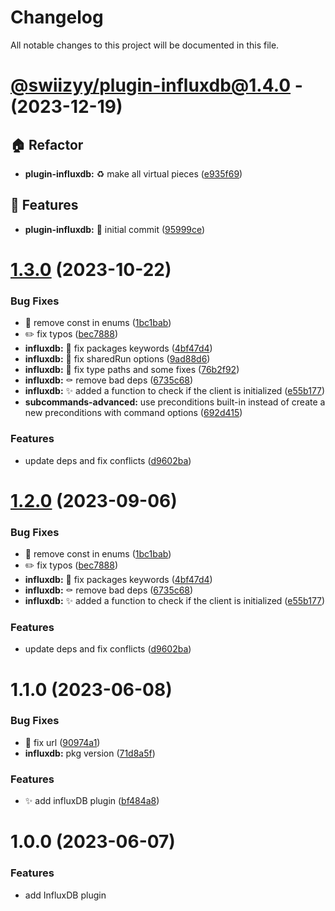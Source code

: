 # Changelog

All notable changes to this project will be documented in this file.

# [@swiizyy/plugin-influxdb@1.4.0](https://github.com/swiizyy/plugins/compare/@swiizyy/plugin-influxdb@1.4.0...@swiizyy/plugin-influxdb@1.4.0) - (2023-12-19)

## 🏠 Refactor

- **plugin-influxdb:** :recycle: make all virtual pieces ([e935f69](https://github.com/swiizyy/plugins/commit/e935f699181cbb41bc97d2971c4a6233ee899fb7))

## 🚀 Features

- **plugin-influxdb:** :rocket: initial commit ([95999ce](https://github.com/swiizyy/plugins/commit/95999ce8ab6b2d1401ea5dbc43b6d3133997f2b1))

# [1.3.0](https://github.com/kaname-png/neko-plugins/compare/@kaname-png/plugin-influxdb@1.1.0...@kaname-png/plugin-influxdb@1.3.0) (2023-10-22)

### Bug Fixes

-   :bug: remove const in enums ([1bc1bab](https://github.com/kaname-png/neko-plugins/commit/1bc1babf87cd3e22a4fbb76d6f72bc8cc3cbcd3b))
-   :pencil2: fix typos ([bec7888](https://github.com/kaname-png/neko-plugins/commit/bec7888498258192b134eb4f817ac42710ba57e7))
-   **influxdb:** :bug: fix packages keywords ([4bf47d4](https://github.com/kaname-png/neko-plugins/commit/4bf47d458aecf7e0c44a8c22e8154e3279f3d244))
-   **influxdb:** :bug: fix sharedRun options ([9ad88d6](https://github.com/kaname-png/neko-plugins/commit/9ad88d6a124d86d86bc34f4523e12ede81005547))
-   **influxdb:** :bug: fix type paths and some fixes ([76b2f92](https://github.com/kaname-png/neko-plugins/commit/76b2f9220780cde9f1690ecf6a89b479140eb60a))
-   **influxdb:** :coffin: remove bad deps ([6735c68](https://github.com/kaname-png/neko-plugins/commit/6735c68048dc0bd9195f63289d85cc8c1bba0fdd))
-   **influxdb:** :sparkles: added a function to check if the client is initialized ([e55b177](https://github.com/kaname-png/neko-plugins/commit/e55b1774b8df38a8955e70aeef8f171868a2d4d5))
-   **subcommands-advanced:** use preconditions built-in instead of create a new preconditions with command options ([692d415](https://github.com/kaname-png/neko-plugins/commit/692d415eada9333ac564459443105e77a17178d2))

### Features

-   update deps and fix conflicts ([d9602ba](https://github.com/kaname-png/neko-plugins/commit/d9602ba4d5a691107f6524c5b58a917a4c286693))

# [1.2.0](https://github.com/kaname-png/neko-plugins/compare/@kaname-png/plugin-influxdb@1.1.0...@kaname-png/plugin-influxdb@1.2.0) (2023-09-06)

### Bug Fixes

-   :bug: remove const in enums ([1bc1bab](https://github.com/kaname-png/neko-plugins/commit/1bc1babf87cd3e22a4fbb76d6f72bc8cc3cbcd3b))
-   :pencil2: fix typos ([bec7888](https://github.com/kaname-png/neko-plugins/commit/bec7888498258192b134eb4f817ac42710ba57e7))
-   **influxdb:** :bug: fix packages keywords ([4bf47d4](https://github.com/kaname-png/neko-plugins/commit/4bf47d458aecf7e0c44a8c22e8154e3279f3d244))
-   **influxdb:** :coffin: remove bad deps ([6735c68](https://github.com/kaname-png/neko-plugins/commit/6735c68048dc0bd9195f63289d85cc8c1bba0fdd))
-   **influxdb:** :sparkles: added a function to check if the client is initialized ([e55b177](https://github.com/kaname-png/neko-plugins/commit/e55b1774b8df38a8955e70aeef8f171868a2d4d5))

### Features

-   update deps and fix conflicts ([d9602ba](https://github.com/kaname-png/neko-plugins/commit/d9602ba4d5a691107f6524c5b58a917a4c286693))

# 1.1.0 (2023-06-08)

### Bug Fixes

-   :bug: fix url ([90974a1](https://github.com/kaname-png/neko-plugins/commit/90974a17c57b9da6d26a28d9df932933ac361477))
-   **influxdb:** pkg version ([71d8a5f](https://github.com/kaname-png/neko-plugins/commit/71d8a5f95535fc1eef03cb40504f5ff9806027ed))

### Features

-   :sparkles: add influxDB plugin ([bf484a8](https://github.com/kaname-png/neko-plugins/commit/bf484a895a605d33bdbb3ed3163df0f0023b563f))

# 1.0.0 (2023-06-07)

### Features

-   add InfluxDB plugin

